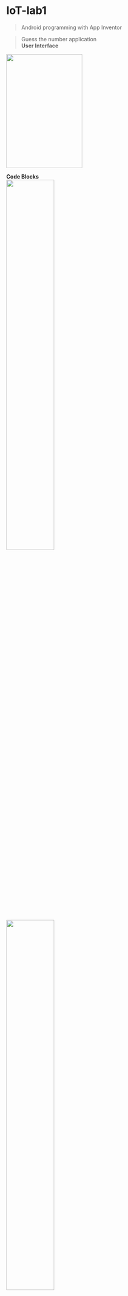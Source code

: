 # IoT-lab1
> Android programming with App Inventor

> Guess the number application   
**User Interface**
<img src="https://i.imgur.com/L4ZcTQT.png" width=200 height=300 />

**Code Blocks**   
<img src="https://i.imgur.com/DEE7MtS.png" width=50% height=50% />   
<img src="https://i.imgur.com/rVt7fPg.png" width=50% height=50% />

> Http post application   
<img src="https://i.imgur.com/M3Y9S2X.png" width=200 height=300 />   
<img src="https://i.imgur.com/nuaYT1c.png" width=50% height=50% />




